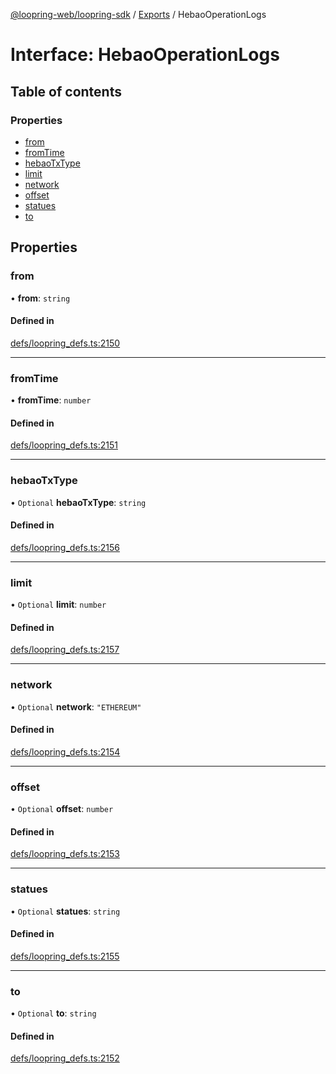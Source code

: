 [@loopring-web/loopring-sdk](../README.md) / [Exports](../modules.md) / HebaoOperationLogs

# Interface: HebaoOperationLogs

## Table of contents

### Properties

- [from](HebaoOperationLogs.md#from)
- [fromTime](HebaoOperationLogs.md#fromtime)
- [hebaoTxType](HebaoOperationLogs.md#hebaotxtype)
- [limit](HebaoOperationLogs.md#limit)
- [network](HebaoOperationLogs.md#network)
- [offset](HebaoOperationLogs.md#offset)
- [statues](HebaoOperationLogs.md#statues)
- [to](HebaoOperationLogs.md#to)

## Properties

### from

• **from**: `string`

#### Defined in

[defs/loopring_defs.ts:2150](https://github.com/Loopring/loopring_sdk/blob/cd42b57/src/defs/loopring_defs.ts#L2150)

___

### fromTime

• **fromTime**: `number`

#### Defined in

[defs/loopring_defs.ts:2151](https://github.com/Loopring/loopring_sdk/blob/cd42b57/src/defs/loopring_defs.ts#L2151)

___

### hebaoTxType

• `Optional` **hebaoTxType**: `string`

#### Defined in

[defs/loopring_defs.ts:2156](https://github.com/Loopring/loopring_sdk/blob/cd42b57/src/defs/loopring_defs.ts#L2156)

___

### limit

• `Optional` **limit**: `number`

#### Defined in

[defs/loopring_defs.ts:2157](https://github.com/Loopring/loopring_sdk/blob/cd42b57/src/defs/loopring_defs.ts#L2157)

___

### network

• `Optional` **network**: ``"ETHEREUM"``

#### Defined in

[defs/loopring_defs.ts:2154](https://github.com/Loopring/loopring_sdk/blob/cd42b57/src/defs/loopring_defs.ts#L2154)

___

### offset

• `Optional` **offset**: `number`

#### Defined in

[defs/loopring_defs.ts:2153](https://github.com/Loopring/loopring_sdk/blob/cd42b57/src/defs/loopring_defs.ts#L2153)

___

### statues

• `Optional` **statues**: `string`

#### Defined in

[defs/loopring_defs.ts:2155](https://github.com/Loopring/loopring_sdk/blob/cd42b57/src/defs/loopring_defs.ts#L2155)

___

### to

• `Optional` **to**: `string`

#### Defined in

[defs/loopring_defs.ts:2152](https://github.com/Loopring/loopring_sdk/blob/cd42b57/src/defs/loopring_defs.ts#L2152)
